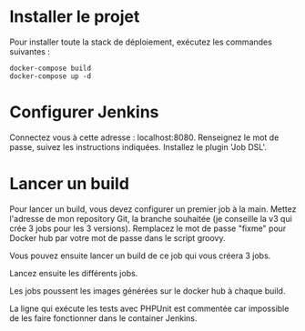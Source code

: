 # Installer le projet

Pour installer toute la stack de déploiement, exécutez les commandes suivantes :
```
docker-compose build
docker-compose up -d
```

# Configurer Jenkins

Connectez vous à cette adresse : localhost:8080. Renseignez le mot de passe, suivez les instructions indiquées.
Installez le plugin 'Job DSL'.

# Lancer un build

Pour lancer un build, vous devez configurer un premier job à la main. Mettez l'adresse de mon repository Git, la branche souhaitée (je conseille la v3 qui crée 3 jobs pour les 3 versions).
Remplacez le mot de passe "fixme" pour Docker hub par votre mot de passe dans le script groovy.

Vous pouvez ensuite lancer un build de ce job qui vous créera 3 jobs.

Lancez ensuite les différents jobs. 

Les jobs poussent les images générées sur le docker hub à chaque build.

La ligne qui exécute les tests avec PHPUnit est commentée car impossible de les faire fonctionner dans le container Jenkins.
